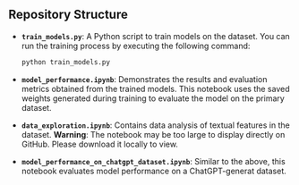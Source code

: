 ## Repository Structure
  
- **`train_models.py`**: A Python script to train models on the dataset. You can run the training process by executing the following command:
  ```bash
  python train_models.py
  ```
- **`model_performance.ipynb`**: Demonstrates the results and evaluation metrics obtained from the trained models. This notebook uses the saved weights generated during training to evaluate the model on the primary dataset.

- **`data_exploration.ipynb`**: Contains data analysis of textual features in the dataset. **Warning**: The notebook may be too large to display directly on GitHub. Please download it locally to view.

- **`model_performance_on_chatgpt_dataset.ipynb`**: Similar to the above, this notebook evaluates model performance on a ChatGPT-generat dataset.
